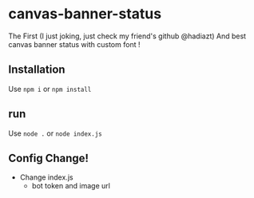 # canvas-banner-status
The First (I just joking, just check my friend's github  @hadiazt) And best canvas banner status with custom font !

## Installation

Use `npm i` or `npm install`

## run

Use `node .` or `node index.js`

## Config Change!

- Change index.js
  - bot token and image url


